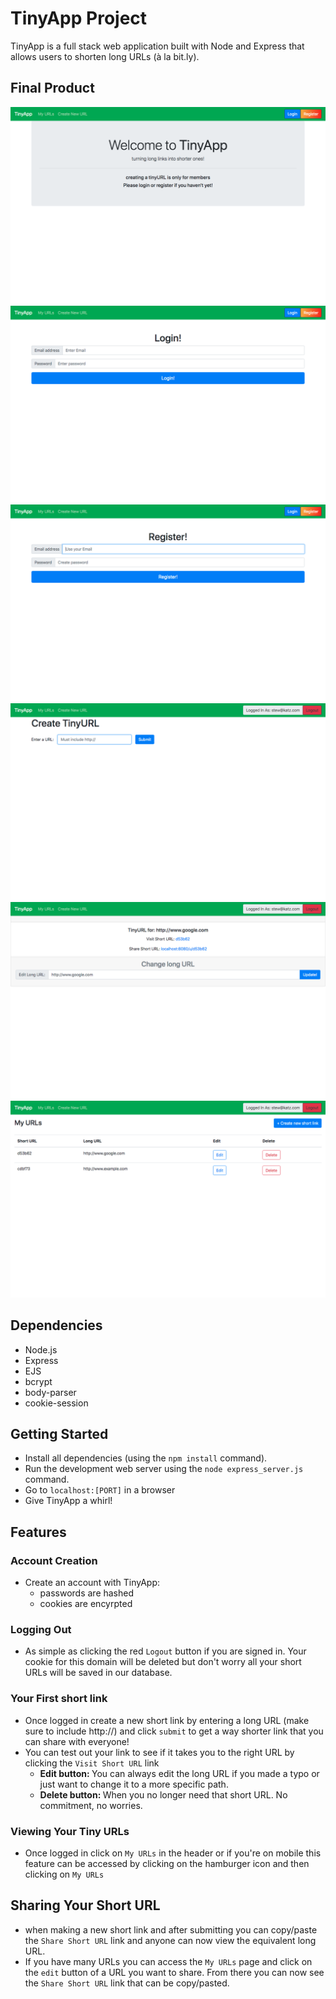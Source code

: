 # TinyApp Project

TinyApp is a full stack web application built with Node and Express that allows users to shorten long URLs (à la bit.ly).

## Final Product

!["screenshot of Welcome Page"](https://github.com/Eric-Lombardo/tinyapp/blob/master/docs/Welcome_page.png?raw=true)
!["screenshot of Login Page"](https://github.com/Eric-Lombardo/tinyapp/blob/master/docs/Login_page.png?raw=true)
!["screenshot of Registration Page"](https://github.com/Eric-Lombardo/tinyapp/blob/master/docs/Register_page.png?raw=true)
!["screenshot of creating a new URL"](https://github.com/Eric-Lombardo/tinyapp/blob/master/docs/new_URL_page.png?raw=true)
!["screenshot of after creating a new URL. Here you can share/view/edit a URL"](https://github.com/Eric-Lombardo/tinyapp/blob/master/docs/update_URL_page.png?raw=true)
!["screenshot of a user's collection of URLs"](https://github.com/Eric-Lombardo/tinyapp/blob/master/docs/My_URLs_page.png?raw=true)

## Dependencies

- Node.js
- Express
- EJS
- bcrypt
- body-parser
- cookie-session

## Getting Started

- Install all dependencies (using the `npm install` command).
- Run the development web server using the `node express_server.js` command.
- Go to `localhost:[PORT]` in a browser
- Give TinyApp a whirl!

## Features
### Account Creation
* Create an account with TinyApp:
  * passwords are hashed
  * cookies are encyrpted

### Logging Out
* As simple as clicking the red `Logout` button if you are signed in. Your cookie for this domain will be deleted but don't worry all your short URLs will be saved in our database.

### Your First short link
* Once logged in create a new short link by entering a long URL (make sure to include http://) and click `submit` to get a way shorter link that you can share with everyone!
* You can test out your link to see if it takes you to the right URL by clicking the `Visit Short URL` link
  * <strong>Edit button: </strong>You can always edit the long URL if you made a typo or just want to change it to a more specific path.
  * <strong>Delete button: </strong>When you no longer need that short URL. No commitment, no worries.

### Viewing Your Tiny URLs
* Once logged in click on `My URLs` in the header or if you're on mobile this feature can be accessed by clicking on the hamburger icon and then clicking on `My URLs`

## Sharing Your Short URL
* when making a new short link and after submitting you can copy/paste the `Share Short URL` link and anyone can now view the equivalent long URL.
* If you have many URLs you can access the `My URLs` page and click on the `edit` button of a URL you want to share. From there you can now see the `Share Short URL` link that can be copy/pasted.


